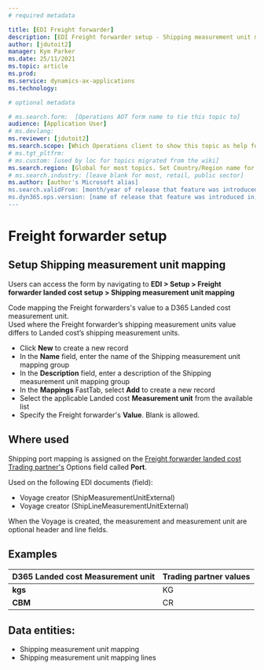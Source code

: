 ```yaml
---
# required metadata

title: [EDI Freight forwarder]
description: [EDI Freight forwarder setup - Shipping measurement unit mapping]
author: [jdutoit2]
manager: Kym Parker
ms.date: 25/11/2021
ms.topic: article
ms.prod: 
ms.service: dynamics-ax-applications
ms.technology: 

# optional metadata

# ms.search.form:  [Operations AOT form name to tie this topic to]
audience: [Application User]
# ms.devlang: 
ms.reviewer: [jdutoit2]
ms.search.scope: [Which Operations client to show this topic as help for, to be set by content strategist, see list here: https://microsoft.sharepoint.com/teams/DynDoc/_layouts/15/WopiFrame.aspx?sourcedoc={23419e1c-eb64-42e9-aa9b-79875b428718}&action=edit&wd=target%28Core%20Dynamics%20AX%20CP%20requirements%2Eone%7C4CC185C0%2DEFAA%2D42CD%2D94B9%2D8F2A45E7F61A%2FVersions%20list%20for%20docs%20topics%7CC14BE630%2D5151%2D49D6%2D8305%2D554B5084593C%2F%29]
# ms.tgt_pltfrm: 
# ms.custom: [used by loc for topics migrated from the wiki]
ms.search.region: [Global for most topics. Set Country/Region name for localizations]
# ms.search.industry: [leave blank for most, retail, public sector]
ms.author: [author's Microsoft alias]
ms.search.validFrom: [month/year of release that feature was introduced in, in format yyyy-mm-dd]
ms.dyn365.ops.version: [name of release that feature was introduced in, see list here: https://microsoft.sharepoint.com/teams/DynDoc/_layouts/15/WopiFrame.aspx?sourcedoc={23419e1c-eb64-42e9-aa9b-79875b428718}&action=edit&wd=target%28Core%20Dynamics%20AX%20CP%20requirements%2Eone%7C4CC185C0%2DEFAA%2D42CD%2D94B9%2D8F2A45E7F61A%2FVersions%20list%20for%20docs%20topics%7CC14BE630%2D5151%2D49D6%2D8305%2D554B5084593C%2F%29]
---
```


# Freight forwarder setup
## Setup Shipping measurement unit mapping

Users can access the form by navigating to **EDI > Setup > Freight forwarder landed cost setup > Shipping measurement unit mapping**

Code mapping the Freight forwarders's value to a D365 Landed cost measurement unit. <br>
Used where the Freight forwarder’s shipping measurement units value differs to Landed cost’s shipping measurement units. <br>

- Click **New** to create a new record
-	In the **Name** field, enter the name of the Shipping measurement unit mapping group
-	In the **Description** field, enter a description of the Shipping measurement unit mapping group
-	In the **Mappings** FastTab, select **Add** to create a new record
-	Select the applicable Landed cost **Measurement unit** from the available list
-	Specify the Freight forwarder's **Value**. Blank is allowed.

## Where used
Shipping port mapping is assigned on the [Freight forwarder landed cost Trading partner's](../Trading%20partner.md) Options field called **Port**.

Used on the following EDI documents (field):
- Voyage creator (ShipMeasurementUnitExternal) 
- Voyage creator (ShipLineMeasurementUnitExternal)

When the Voyage is created, the measurement and measurement unit are optional header and line fields.

## Examples
D365 Landed cost Measurement unit	  | Trading partner values
:--                                 |:--
**kgs**                             |	KG
**CBM**                             |	CR

## Data entities:
- Shipping measurement unit mapping
- Shipping measurement unit mapping lines
